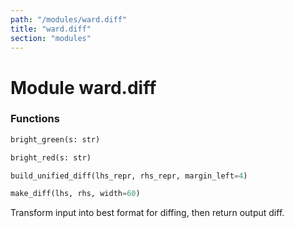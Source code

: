 ```yaml
---
path: "/modules/ward.diff"
title: "ward.diff"
section: "modules"
---
```


Module ward.diff
================

### Functions

```python
bright_green(s: str)
```

```python
bright_red(s: str)
```

```python
build_unified_diff(lhs_repr, rhs_repr, margin_left=4)
```

```python
make_diff(lhs, rhs, width=60)
```
Transform input into best format for diffing, then return output diff.